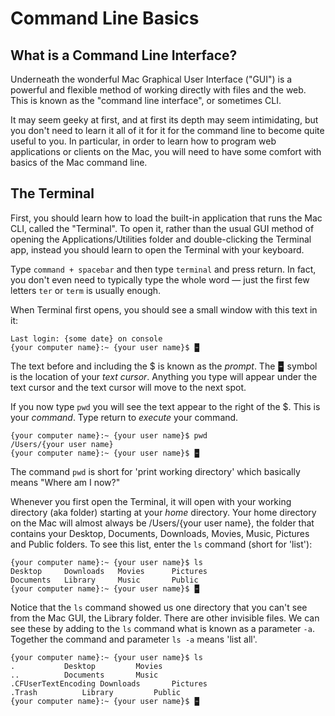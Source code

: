 Command Line Basics
===================

What is a Command Line Interface?
---------------------------------
Underneath the wonderful Mac Graphical User Interface ("GUI") is a powerful and flexible method of working directly with files and the web. This is known as the "command line interface", or sometimes CLI.

It may seem geeky at first, and at first its depth may seem intimidating, but you don't need to learn it all of it for it for the command line to become quite useful to you. In particular, in order to learn how to program web applications or clients on the Mac, you will need to have some comfort with basics of the Mac command line.

The Terminal
------------
First, you should learn how to load the built-in application that runs the Mac CLI, called the "Terminal". To open it, rather than the usual GUI method of opening the Applications/Utilities folder and double-clicking the Terminal app, instead you should learn to open the Terminal with your keyboard.

Type `command + spacebar` and then type `terminal` and press return. In fact, you don't even need to typically type the whole word — just the first few letters `ter` or `term` is usually enough.

When Terminal first opens, you should see a small window with this text in it:

```
Last login: {some date} on console
{your computer name}:~ {your user name}$ 🁢
```

The text before and including the $ is known as the _prompt_. The 🁢 symbol is the location of your _text cursor_. Anything you type will appear under the text cursor and the text cursor will move to the next spot.

If you now type `pwd` you will see the text appear to the right of the $. This is your _command_. Type return to _execute_ your command.

```
{your computer name}:~ {your user name}$ pwd
/Users/{your user name}
{your computer name}:~ {your user name}$ 🁢
```

The command `pwd` is short for 'print working directory' which basically means "Where am I now?"

Whenever you first open the Terminal, it will open with your working directory (aka folder) starting at your _home_ directory. Your home directory on the Mac will almost always be /Users/{your user name}, the folder that contains your Desktop, Documents, Downloads, Movies, Music, Pictures and Public folders. To see this list, enter the `ls` command (short for 'list'):

```
{your computer name}:~ {your user name}$ ls
Desktop		Downloads	Movies		Pictures
Documents	Library		Music		Public
{your computer name}:~ {your user name}$ 🁢
```

Notice that the `ls` command showed us one directory that you can't see from the Mac GUI, the Library folder. There are other invisible files. We can see these by adding to the `ls` command what is known as a parameter `-a`.  Together the command and parameter `ls -a` means 'list all'.

```
{your computer name}:~ {your user name}$ ls
.			Desktop			Movies
..			Documents		Music
.CFUserTextEncoding	Downloads		Pictures
.Trash			Library			Public
{your computer name}:~ {your user name}$ 🁢
```



